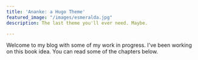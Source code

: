 ```yaml
---
title: 'Ananke: a Hugo Theme'
featured_image: "/images/esmeralda.jpg"
description: The last theme you'll ever need. Maybe.

---
```

Welcome to my blog with some of my work in progress. I've been working on this book idea. You can read some of the chapters below.